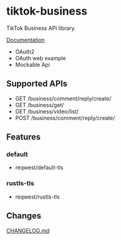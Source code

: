 # tiktok-business

TikTok Business API library.

[Documentation](https://docs.rs/tiktok-business)

- OAuth2
- OAuth web example
- Mockable Api

## Supported APIs
- GET /business/comment/reply/create/
- GET /business/get/
- GET /business/video/list/
- POST /business/comment/reply/create/

## Features
### default
- reqwest/default-tls

### rustls-tls
- reqwest/rustls-tls

## Changes
[CHANGELOG.md](https://github.com/aoyagikouhei/tiktok-business/blob/main/rust/CHANGELOG.md)
